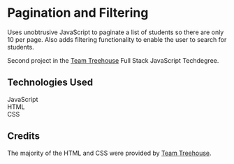 # Pagination and Filtering
Uses unobtrusive JavaScript to paginate a list of students so there are only 10 per page. Also adds filtering functionality to enable the user to search for students.

Second project in the [Team Treehouse](http://referrals.trhou.se/clarkwinters) Full Stack JavaScript Techdegree.

## Technologies Used
JavaScript  
HTML  
CSS  

## Credits
The majority of the HTML and CSS were provided by [Team Treehouse](http://referrals.trhou.se/clarkwinters).